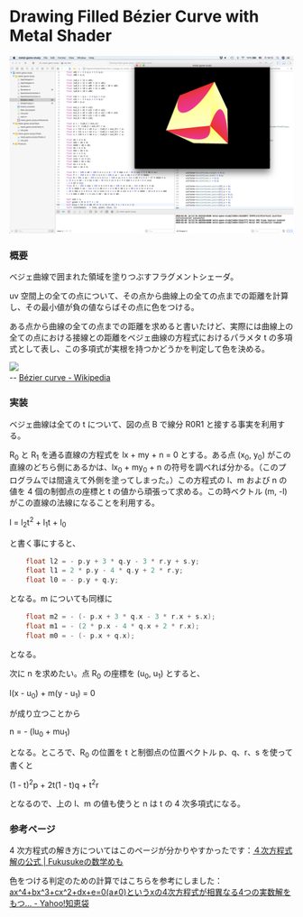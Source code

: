 # Drawing Filled Bézier Curve with Metal Shader

![](https://github.com/torus/metal-study/raw/master/metal-bezier.png)

### 概要

ベジェ曲線で囲まれた領域を塗りつぶすフラグメントシェーダ。

uv 空間上の全ての点について、その点から曲線上の全ての点までの距離を計算し、その最小値が負の値ならばその点に色をつける。

ある点から曲線の全ての点までの距離を求めると書いたけど、実際には曲線上の全ての点における接線との距離をベジェ曲線の方程式におけるパラメタ t の多項式として表し、この多項式が実根を持つかどうかを判定して色を決める。

![](https://upload.wikimedia.org/wikipedia/commons/8/89/Bézier_3_big.svg)\
-- [Bézier curve - Wikipedia](https://en.wikipedia.org/wiki/B%C3%A9zier_curve)

### 実装

ベジェ曲線は全ての t について、図の点 B で線分 R0R1 と接する事実を利用する。

R<sub>0</sub> と R<sub>1</sub> を通る直線の方程式を lx + my + n = 0 とする。ある点 (x<sub>0</sub>, y<sub>0</sub>) がこの直線のどちら側にあるかは、lx<sub>0</sub> + my<sub>0</sub> + n の符号を調べれば分かる。（このプログラムでは間違えて外側を塗ってしまった。）この方程式の l、m および n の値を 4 個の制御点の座標と t の値から頑張って求める。この時ベクトル (m, -l) がこの直線の法線になることを利用する。

l = l<sub>2</sub>t<sup>2</sup> + l<sub>1</sub>t + l<sub>0</sub>

と書く事にすると、

```c++
    float l2 = - p.y + 3 * q.y - 3 * r.y + s.y;
    float l1 = 2 * p.y - 4 * q.y + 2 * r.y;
    float l0 = - p.y + q.y;
```

となる。m についても同様に

```c++
    float m2 = - (- p.x + 3 * q.x - 3 * r.x + s.x);
    float m1 = - (2 * p.x - 4 * q.x + 2 * r.x);
    float m0 = - (- p.x + q.x);
```

となる。

次に n を求めたい。点 R<sub>0</sub> の座標を (u<sub>0</sub>, u<sub>1</sub>) とすると、

l(x - u<sub>0</sub>) + m(y - u<sub>1</sub>) = 0

が成り立つことから

n = - (lu<sub>0</sub> + mu<sub>1</sub>)

となる。ところで、R<sub>0</sub> の位置を t と制御点の位置ベクトル p、q、r、s を使って書くと

(1 - t)<sup>2</sup>p + 2t(1 - t)q + t<sup>2</sup>r

となるので、上の l、m の値も使うと n は t の 4 次多項式になる。


### 参考ページ

4 次方程式の解き方についてはこのページが分かりやすかったです：[４次方程式解の公式 | Fukusukeの数学めも](http://mathsuke.mods.jp/ferrari_formula/)

色をつける判定のための計算ではこちらを参考にしました：[ax^4+bx^3+cx^2+dx+e=0(a≠0)というxの4次方程式が相異なる4つの実数解をもつ... - Yahoo!知恵袋](https://detail.chiebukuro.yahoo.co.jp/qa/question_detail/q12120530007)


